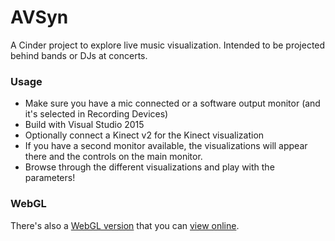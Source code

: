 AVSyn
=============

A Cinder project to explore live music visualization. Intended to be projected behind bands or DJs at concerts.


### Usage

- Make sure you have a mic connected or a software output monitor (and it's selected in Recording Devices)
- Build with Visual Studio 2015
- Optionally connect a Kinect v2 for the Kinect visualization
- If you have a second monitor available, the visualizations will appear there and the controls on the main monitor.
- Browse through the different visualizations and play with the parameters!


### WebGL

There's also a [WebGL version](https://github.com/ulyssesp/webgl-shader-jockey-ts) that you can [view online](https://ulyssesp.github.io/webgl-shader-jockey-ts).
